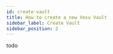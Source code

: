 ```yaml
---
id: create-vault
title: How to create a new Vesu Vault
sidebar_label: Create Vault
sidebar_position: 2
---
```


todo
